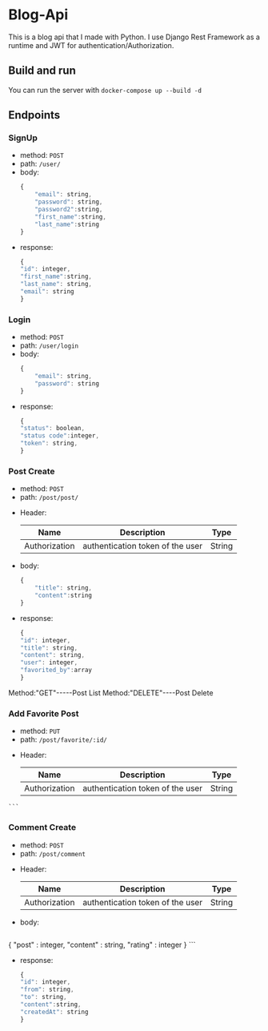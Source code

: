 # Blog-Api
This is a blog api that I made with Python. I use Django Rest Framework as a runtime and JWT for authentication/Authorization.
## Build and run
You can run the server with
`
docker-compose up --build -d
`
## Endpoints

### SignUp
-   method: `POST`
-   path: `/user/`
-   body: 
    ```js
    {
        "email": string,
        "password": string,
        "password2":string,
        "first_name":string,
        "last_name":string
    }
    ```
-   response:
    ```js
    {
    "id": integer,
    "first_name":string,
    "last_name": string,
    "email": string
    }
    ```

### Login
-   method: `POST`
-   path: `/user/login`
-   body: 
    ```js
    {
        "email": string,
        "password": string
    }
    ```
-   response:
    ```js
    {
    "status": boolean,
    "status code":integer,
    "token": string,
    }
    ```
### Post Create
-   method: `POST`
-   path: `/post/post/`
   * Header:
  
        |  Name | Description                           | Type   |
        |:---------:|---------------------------------------|--------|
        | Authorization | authentication token of the user  | String |
-   body: 
    ```js
    {
        "title": string,
        "content":string
    }
    ```
-   response:
    ```js
    {
    "id": integer,
    "title": string,
    "content": string,
    "user": integer,
    "favorited_by":array
    }
    ```
Method:"GET"-----Post List
Method:"DELETE"----Post Delete
### Add Favorite Post
-   method: `PUT`
-   path: `/post/favorite/:id/`
   * Header:
  
        |  Name | Description                           | Type   |
        |:---------:|---------------------------------------|--------|
        | Authorization | authentication token of the user  | String |
        
    ```
### Comment Create
-   method: `POST`
-   path: `/post/comment`
   * Header:
  
        |  Name | Description                           | Type   |
        |:---------:|---------------------------------------|--------|
        | Authorization | authentication token of the user  | String |
-   body: 
    ```js
{
    "post" : integer,
    "content" : string,
    "rating" : integer
}
    ```
-   response:
    ```js
    {
    "id": integer,
    "from": string,
    "to": string,
    "content":string,
    "createdAt": string
    }
    ```

